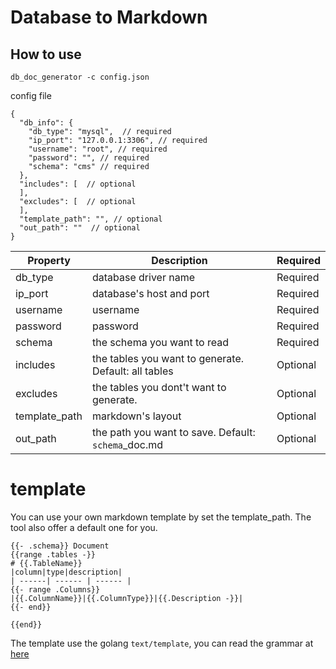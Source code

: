 # Database to Markdown

## How to use

```
db_doc_generator -c config.json
```

config file
```
{
  "db_info": {
    "db_type": "mysql",  // required
    "ip_port": "127.0.0.1:3306", // required
    "username": "root", // required
    "password": "", // required
    "schema": "cms" // required
  },
  "includes": [  // optional
  ],
  "excludes": [  // optional
  ],
  "template_path": "", // optional
  "out_path": ""  // optional
}
```

|Property|Description|Required|
| ------| ------ |------ |
|db_type|database driver name|Required|
|ip_port|database's host and port|Required|
|username|username|Required|
|password|password|Required|
|schema|the schema you want to read|Required|
|includes|the tables you want to generate. Default: all tables|Optional|
|excludes|the tables you dont't want to generate.|Optional|
|template_path|markdown's layout|Optional|
|out_path|the path you want to save. Default: `schema`_doc.md|Optional|

# template
You can use your own markdown template by set the template_path.
The tool also offer a default one for you.

```
{{- .schema}} Document
{{range .tables -}}
# {{.TableName}}
|column|type|description|
| ------| ------ | ------ |
{{- range .Columns}}
|{{.ColumnName}}|{{.ColumnType}}|{{.Description -}}|
{{- end}}

{{end}}
```

The template use the golang `text/template`, you can read the grammar at [here](https://golang.org/pkg/text/template/)


